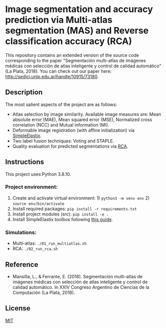 # Image segmentation and accuracy prediction via Multi-atlas segmentation (MAS) and Reverse classification accuracy (RCA)

This repository contains an extended version of the source code corresponding to the paper "Segmentación multi-atlas de imágenes médicas con selección de atlas inteligente y control de calidad automático" (La Plata, 2018). You can check out our paper here: http://sedici.unlp.edu.ar/handle/10915/73180.

## Description
The most salient aspects of the project are as follows:
- Atlas selection by image similarity. Available image measures are: Mean absolute error (MAE), Mean squared error (MSE), Normalized cross correlation (NCC) and Mutual information (MI). 
- Deformable image registration (with affine initialization) via [SimpleElastix](https://simpleelastix.github.io/).
- Two label fusion techniques: Voting and STAPLE.
- Quality evaluation for predicted segmentations via [RCA](https://arxiv.org/abs/1702.03407).

## Instructions
This project uses Python 3.8.10.

### Project environment:
1. Create and activate virtual environment: 1) `python3 -m venv env` 2) `source env/bin/activate`
2. Install required packages: `pip install -r requirements.txt`
3. Install project modules (src): `pip install -e .`
4. Install SimpleElastix toolbox following [this guide](https://gist.github.com/vfmatzkin/0fcc79a61f9bafcc2113fd83a8900937).

### Simulations:
- Multi-atlas: `./01_run_multiatlas.sh`
- RCA: `./02_run_rca.sh`

## Reference
- Mansilla, L., & Ferrante, E. (2018). Segmentación multi-atlas de imágenes médicas con selección de atlas inteligente y control de calidad automático. In XXIV Congreso Argentino de Ciencias de la Computación (La Plata, 2018).

## License
[MIT](https://choosealicense.com/licenses/mit/)

